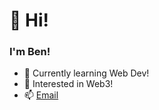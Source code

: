 # 👋 Hi!
### I'm Ben! 

- 🌱 Currently learning Web Dev!
- 🧬 Interested in Web3!
- 📫 [Email](mailto:b3nik@proton.me)
